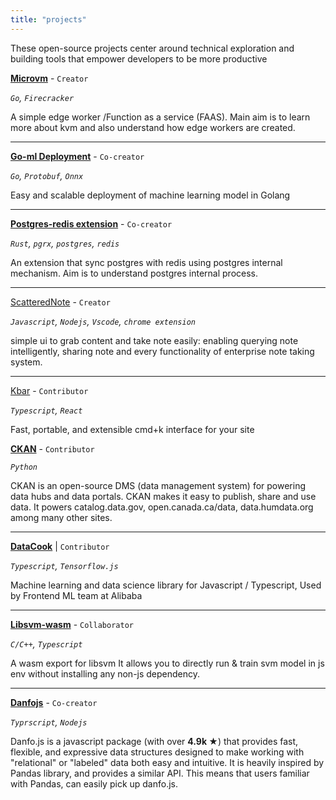 ```yaml
---
title: "projects"
---
```


These open-source projects center around technical exploration and building tools that empower developers to be more productive

**[Microvm](https://github.com/steveoni/microvm)** - `Creator`

*`Go`, `Firecracker`*

A simple edge worker /Function as a service (FAAS). Main aim is to learn more about kvm and also understand how edge workers are created.

---


**[Go-ml Deployment](https://github.com/systemEng-Learning/go-ml-deployment)** - `Co-creator`

*`Go`, `Protobuf`, `Onnx`*

Easy and scalable deployment of machine learning model in Golang

---

**[Postgres-redis extension](https://github.com/systemEng-Learning/postgres-redis)** - `Co-creator`

*`Rust`, `pgrx`, `postgres`, `redis`*

An extension that sync postgres with redis using postgres internal mechanism. Aim is to understand postgres internal process.

---

[ScatteredNote](https://github.com/scatteredNote) - `Creator`

*`Javascript`, `Nodejs`, `Vscode`, `chrome extension`*

simple ui to grab content and take note easily: enabling querying note intelligently, sharing note and every functionality of enterprise note taking system.

---

[Kbar](https://github.com/timc1/kbar) - `Contributor`

*`Typescript`, `React`*

Fast, portable, and extensible cmd+k interface for your site

**[CKAN](https://github.com/ckan/ckan)** - `Contributor`

*`Python`*

CKAN is an open-source DMS (data management system) for powering data hubs and data portals. CKAN makes it easy to publish, share and use data. It powers catalog.data.gov, open.canada.ca/data, data.humdata.org among many other sites.

---

**[DataCook]()** | `Contributor`

*`Typescript`, `Tensorflow.js`*

Machine learning and data science library for Javascript / Typescript, Used by Frontend ML team at Alibaba

---

**[Libsvm-wasm](https://github.com/WenheLI/libsvm-wasm)** - `Collaborator`

*`C/C++`, `Typescript`*

A wasm export for libsvm It allows you to directly run & train svm model in js env without installing any non-js dependency.

---

**[Danfojs](https://github.com/javascriptdata/danfojs)** - `Co-creator`

*`Typrscript`, `Nodejs`*

Danfo.js is a javascript package (with over **4.9k &#9733;**) that provides fast, flexible, and expressive data structures designed to make working with "relational" or "labeled" data both easy and intuitive. It is heavily inspired by Pandas library, and provides a similar API. This means that users familiar with Pandas, can easily pick up danfo.js.